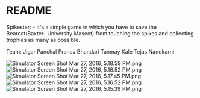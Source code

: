 # README #

Spikester: - It's a simple game in which you have to save the Bearcat(Baxter- University Mascot) from touching the spikes and collecting trophies as many as possible. 

Team:
Jigar Panchal
Pranav Bhandari
Tanmay Kale
Tejas Nandkarni

![Simulator Screen Shot Mar 27, 2016, 5.18.59 PM.png](https://bitbucket.org/repo/6G8a8E/images/3292393381-Simulator%20Screen%20Shot%20Mar%2027,%202016,%205.18.59%20PM.png)![Simulator Screen Shot Mar 27, 2016, 5.18.52 PM.png](https://bitbucket.org/repo/6G8a8E/images/3217656244-Simulator%20Screen%20Shot%20Mar%2027,%202016,%205.18.52%20PM.png)![Simulator Screen Shot Mar 27, 2016, 5.17.45 PM.png](https://bitbucket.org/repo/6G8a8E/images/1771841436-Simulator%20Screen%20Shot%20Mar%2027,%202016,%205.17.45%20PM.png)![Simulator Screen Shot Mar 27, 2016, 5.16.52 PM.png](https://bitbucket.org/repo/6G8a8E/images/152500264-Simulator%20Screen%20Shot%20Mar%2027,%202016,%205.16.52%20PM.png)![Simulator Screen Shot Mar 27, 2016, 5.15.39 PM.png](https://bitbucket.org/repo/6G8a8E/images/1756994261-Simulator%20Screen%20Shot%20Mar%2027,%202016,%205.15.39%20PM.png)

